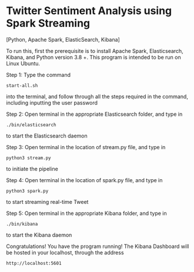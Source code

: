 # Twitter Sentiment Analysis using Spark Streaming 

[Python, Apache Spark, ElasticSearch, Kibana] 

To run this, first the prerequisite is to install Apache Spark, Elasticsearch, Kibana, and Python version 3.8 +. This program is intended to be run on Linux Ubuntu.

Step 1: Type the command 
````
start-all.sh 
````
into the terminal, and follow through all the steps required in the command, including inputting the user password

Step 2: Open terminal in the appropriate Elasticsearch folder, and type in 

````
./bin/elasticsearch
````
to start the Elasticsearch daemon

Step 3: Open terminal in the location of stream.py file, and type in 
````
python3 stream.py
````
to initiate the pipeline

Step 4: Open terminal in the location of spark.py file, and type in 
````
python3 spark.py
````
to start streaming real-time Tweet

Step 5: Open terminal in the appropriate Kibana folder, and type in 
````
./bin/kibana
````
to start the Kibana daemon

Congratulations! You have the program running! The Kibana Dashboard will be hosted in your localhost, through the address 
````
http://localhost:5601
````
